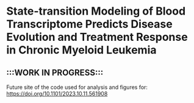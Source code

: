 # State-transition Modeling of Blood Transcriptome Predicts Disease Evolution and Treatment Response in Chronic Myeloid Leukemia

## :::WORK IN PROGRESS:::
Future site of the code used for analysis and figures for: https://doi.org/10.1101/2023.10.11.561908  
